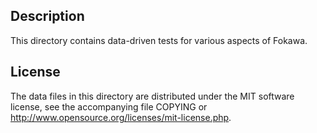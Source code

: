 Description
------------

This directory contains data-driven tests for various aspects of Fokawa.

License
--------

The data files in this directory are distributed under the MIT software
license, see the accompanying file COPYING or
http://www.opensource.org/licenses/mit-license.php.


